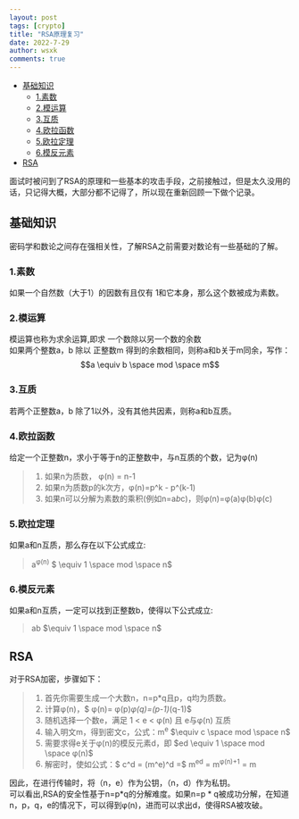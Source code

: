```yaml
---
layout: post
tags: [crypto]
title: "RSA原理复习"
date: 2022-7-29
author: wsxk
comments: true
---
```


- [基础知识](#基础知识)
  - [1.素数](#1素数)
  - [2.模运算](#2模运算)
  - [3.互质](#3互质)
  - [4.欧拉函数](#4欧拉函数)
  - [5.欧拉定理](#5欧拉定理)
  - [6.模反元素](#6模反元素)
- [RSA](#rsa)

面试时被问到了RSA的原理和一些基本的攻击手段，之前接触过，但是太久没用的话，只记得大概，大部分都不记得了，所以现在重新回顾一下做个记录。

## 基础知识<br>
密码学和数论之间存在强相关性，了解RSA之前需要对数论有一些基础的了解。
### 1.素数<br>
如果一个自然数（大于1）的因数有且仅有 1和它本身，那么这个数被成为素数。
### 2.模运算<br>
模运算也称为求余运算,即求 一个数除以另一个数的余数<br>
如果两个整数a，b 除以 正整数m 得到的余数相同，则称a和b关于m同余，写作：
$$a \equiv b \space mod \space m$$

### 3.互质<br>
若两个正整数a，b 除了1以外，没有其他共因素，则称a和b互质。
### 4.欧拉函数<br>
给定一个正整数n，求小于等于n的正整数中，与n互质的个数，记为φ(n)
> 1. 如果n为质数， φ(n) = n-1
> 2. 如果n为质数p的k次方，φ(n)=p^k - p^(k-1)
> 3. 如果n可以分解为素数的乘积(例如n=a*b*c)，则φ(n)=φ(a)φ(b)φ(c)

### 5.欧拉定理<br>
如果a和n互质，那么存在以下公式成立:
> a<sup>φ(n)</sup>  $ \equiv 1 \space mod \space n$

### 6.模反元素<br>
如果a和n互质，一定可以找到正整数b，使得以下公式成立:
> ab $\equiv 1 \space mod \space n$

## RSA<br>
对于RSA加密，步骤如下：
> 1. 首先你需要生成一个大数n，n=p*q且p，q均为质数。
> 2. 计算φ(n)，$ φ(n)= φ(p)*φ(q)=(p-1)*(q-1)$
> 3. 随机选择一个数e，满足 1 < e < φ(n) 且 e与φ(n) 互质
> 4. 输入明文m，得到密文c，公式：m<sup>e</sup> $\equiv c \space mod \space n$
> 5. 需要求得e关于φ(n)的模反元素d，即 $ed \equiv 1 \space mod \space φ(n)$
> 6. 解密时，使如公式：$ c^d = (m^e)^d =$ m<sup>ed</sup> = m<sup>φ(n)+1</sup> = m

因此，在进行传输时，将（n，e）作为公钥，（n，d）作为私钥。<br>
可以看出,RSA的安全性基于n=p*q的分解难度。如果n=p * q被成功分解，在知道n，p，q，e的情况下，可以得到φ(n)，进而可以求出d，使得RSA被攻破。
